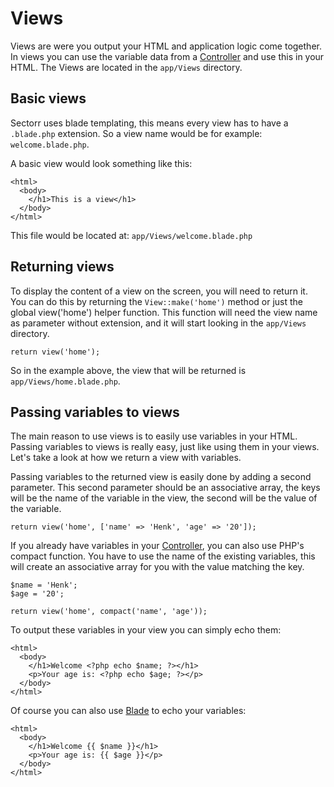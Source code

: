 # Views
Views are were you output your HTML and application logic come together. In views you can use the variable data from a <a href="http://www.sectorr.co/docs/controllers" >Controller</a> and use this in your HTML. The Views are located in the <code class="language-php">app/Views</code> directory.

## Basic views
Sectorr uses blade templating, this means every view has to have a <code class="language-php">.blade.php</code> extension. So a view name would be for example: <code class="language-php">welcome.blade.php</code>.

A basic view would look something like this:

    <html>
      <body>
        </h1>This is a view</h1>
      </body>
    </html>

This file would be located at: <code class="language-php">app/Views/welcome.blade.php</code>

## Returning views
To display the content of a view on the screen, you will need to return it. You can do this by returning the <code class="language-php">View::make('home')</code> method or just the global view('home') helper function. This function will need the view name as parameter without extension, and it will start looking in the <code class="language-php">app/Views</code> directory.

    return view('home');

So in the example above, the view that will be returned is <code class="language-php">app/Views/home.blade.php</code>.

## Passing variables to views
The main reason to use views is to easily use variables in your HTML. Passing variables to views is really easy, just like using them in your views. Let's take a look at how we return a view with variables.

Passing variables to the returned view is easily done by adding a second parameter. This second parameter should be an associative array, the keys will be the name of the variable in the view, the second will be the value of the variable.

    return view('home', ['name' => 'Henk', 'age' => '20']);

If you already have variables in your <a href="http://www.sectorr.co/docs/controllers" >Controller</a>, you can also use PHP's compact function. You have to use the name of the existing variables, this will create an associative array for you with the value matching the key.

    $name = 'Henk';
    $age = '20';
    
    return view('home', compact('name', 'age'));

To output these variables in your view you can simply echo them:

    <html>
      <body>
        </h1>Welcome <?php echo $name; ?></h1>
        <p>Your age is: <?php echo $age; ?></p>
      </body>
    </html>

Of course you can also use <a href="http://www.sectorr.co/docs/blade">Blade</a> to echo your variables:

    <html>
      <body>
        </h1>Welcome {{ $name }}</h1>
        <p>Your age is: {{ $age }}</p>
      </body>
    </html>
